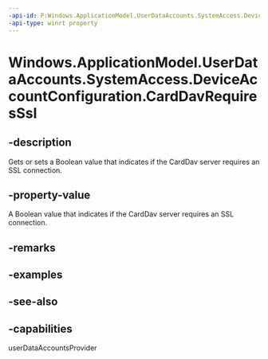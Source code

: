 ----api-id: P:Windows.ApplicationModel.UserDataAccounts.SystemAccess.DeviceAccountConfiguration.CardDavRequiresSsl
-api-type: winrt property
---<!-- Property syntaxpublic bool CardDavRequiresSsl { get;  set; }--># Windows.ApplicationModel.UserDataAccounts.SystemAccess.DeviceAccountConfiguration.CardDavRequiresSsl## -descriptionGets or sets a Boolean value that indicates if the CardDav server requires an SSL connection.## -property-valueA Boolean value that indicates if the CardDav server requires an SSL connection.## -remarks## -examples## -see-also## -capabilitiesuserDataAccountsProvider